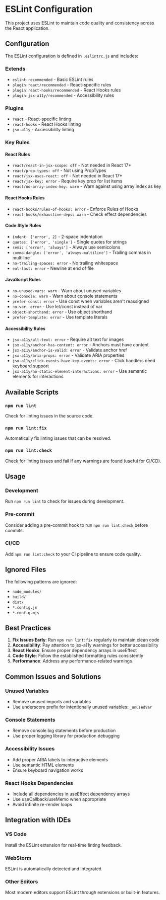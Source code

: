 # ESLint Configuration

This project uses ESLint to maintain code quality and consistency across the React application.

## Configuration

The ESLint configuration is defined in `.eslintrc.js` and includes:

### Extends
- `eslint:recommended` - Basic ESLint rules
- `plugin:react/recommended` - React-specific rules
- `plugin:react-hooks/recommended` - React Hooks rules
- `plugin:jsx-a11y/recommended` - Accessibility rules

### Plugins
- `react` - React-specific linting
- `react-hooks` - React Hooks linting
- `jsx-a11y` - Accessibility linting

### Key Rules

#### React Rules
- `react/react-in-jsx-scope: off` - Not needed in React 17+
- `react/prop-types: off` - Not using PropTypes
- `react/jsx-uses-react: off` - Not needed in React 17+
- `react/jsx-key: error` - Require key prop for list items
- `react/no-array-index-key: warn` - Warn against using array index as key

#### React Hooks Rules
- `react-hooks/rules-of-hooks: error` - Enforce Rules of Hooks
- `react-hooks/exhaustive-deps: warn` - Check effect dependencies

#### Code Style Rules
- `indent: ['error', 2]` - 2-space indentation
- `quotes: ['error', 'single']` - Single quotes for strings
- `semi: ['error', 'always']` - Always use semicolons
- `comma-dangle: ['error', 'always-multiline']` - Trailing commas in multiline
- `no-trailing-spaces: error` - No trailing whitespace
- `eol-last: error` - Newline at end of file

#### JavaScript Rules
- `no-unused-vars: warn` - Warn about unused variables
- `no-console: warn` - Warn about console statements
- `prefer-const: error` - Use const when variables aren't reassigned
- `no-var: error` - Use let/const instead of var
- `object-shorthand: error` - Use object shorthand
- `prefer-template: error` - Use template literals

#### Accessibility Rules
- `jsx-a11y/alt-text: error` - Require alt text for images
- `jsx-a11y/anchor-has-content: error` - Anchors must have content
- `jsx-a11y/anchor-is-valid: error` - Validate anchor href
- `jsx-a11y/aria-props: error` - Validate ARIA properties
- `jsx-a11y/click-events-have-key-events: error` - Click handlers need keyboard support
- `jsx-a11y/no-static-element-interactions: error` - Use semantic elements for interactions

## Available Scripts

### `npm run lint`
Check for linting issues in the source code.

### `npm run lint:fix`
Automatically fix linting issues that can be resolved.

### `npm run lint:check`
Check for linting issues and fail if any warnings are found (useful for CI/CD).

## Usage

### Development
Run `npm run lint` to check for issues during development.

### Pre-commit
Consider adding a pre-commit hook to run `npm run lint:check` before commits.

### CI/CD
Add `npm run lint:check` to your CI pipeline to ensure code quality.

## Ignored Files

The following patterns are ignored:
- `node_modules/`
- `build/`
- `dist/`
- `*.config.js`
- `*.config.mjs`

## Best Practices

1. **Fix Issues Early**: Run `npm run lint:fix` regularly to maintain clean code
2. **Accessibility**: Pay attention to jsx-a11y warnings for better accessibility
3. **React Hooks**: Ensure proper dependency arrays in useEffect
4. **Code Style**: Follow the established formatting rules consistently
5. **Performance**: Address any performance-related warnings

## Common Issues and Solutions

### Unused Variables
- Remove unused imports and variables
- Use underscore prefix for intentionally unused variables: `_unusedVar`

### Console Statements
- Remove console.log statements before production
- Use proper logging library for production debugging

### Accessibility Issues
- Add proper ARIA labels to interactive elements
- Use semantic HTML elements
- Ensure keyboard navigation works

### React Hooks Dependencies
- Include all dependencies in useEffect dependency arrays
- Use useCallback/useMemo when appropriate
- Avoid infinite re-render loops

## Integration with IDEs

### VS Code
Install the ESLint extension for real-time linting feedback.

### WebStorm
ESLint is automatically detected and integrated.

### Other Editors
Most modern editors support ESLint through extensions or built-in features. 